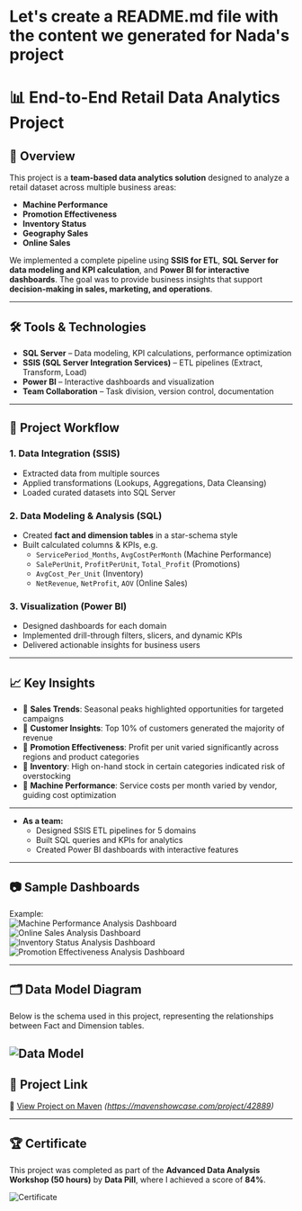 # Let's create a README.md file with the content we generated for Nada's project

# 📊 End-to-End Retail Data Analytics Project  

## 📌 Overview  
This project is a **team-based data analytics solution** designed to analyze a retail dataset across multiple business areas:  
- **Machine Performance**  
- **Promotion Effectiveness**  
- **Inventory Status**  
- **Geography Sales**  
- **Online Sales**  

We implemented a complete pipeline using **SSIS for ETL**, **SQL Server for data modeling and KPI calculation**, and **Power BI for interactive dashboards**. The goal was to provide business insights that support **decision-making in sales, marketing, and operations**.  

---

## 🛠️ Tools & Technologies  
- **SQL Server** – Data modeling, KPI calculations, performance optimization  
- **SSIS (SQL Server Integration Services)** – ETL pipelines (Extract, Transform, Load)  
- **Power BI** – Interactive dashboards and visualization  
- **Team Collaboration** – Task division, version control, documentation  

---

## 🔄 Project Workflow  
### 1. Data Integration (SSIS)  
- Extracted data from multiple sources  
- Applied transformations (Lookups, Aggregations, Data Cleansing)  
- Loaded curated datasets into SQL Server  

### 2. Data Modeling & Analysis (SQL)  
- Created **fact and dimension tables** in a star-schema style  
- Built calculated columns & KPIs, e.g.  
  - `ServicePeriod_Months`, `AvgCostPerMonth` (Machine Performance)  
  - `SalePerUnit`, `ProfitPerUnit`, `Total_Profit` (Promotions)  
  - `AvgCost_Per_Unit` (Inventory)  
  - `NetRevenue`, `NetProfit`, `AOV` (Online Sales)  

### 3. Visualization (Power BI)  
- Designed dashboards for each domain  
- Implemented drill-through filters, slicers, and dynamic KPIs  
- Delivered actionable insights for business users  

---

## 📈 Key Insights  
- 📌 **Sales Trends**: Seasonal peaks highlighted opportunities for targeted campaigns  
- 📌 **Customer Insights**: Top 10% of customers generated the majority of revenue  
- 📌 **Promotion Effectiveness**: Profit per unit varied significantly across regions and product categories  
- 📌 **Inventory**: High on-hand stock in certain categories indicated risk of overstocking  
- 📌 **Machine Performance**: Service costs per month varied by vendor, guiding cost optimization  

---

- **As a team:**  
  - Designed SSIS ETL pipelines for 5 domains  
  - Built SQL queries and KPIs for analytics  
  - Created Power BI dashboards with interactive features  

---

## 📷 Sample Dashboards  

Example:  
![Machine Performance Analysis Dashboard](images/Machine_Performance_Analysis.jpg)  
![Online Sales Analysis Dashboard](images/Online_Sales_Analysis.jpg)  
![Inventory Status Analysis Dashboard](images/Inventory_Status_Analysis.jpg)  
![Promotion Effectiveness Analysis Dashboard](images/Promotion_Effectiveness_Analysis.jpg)  

---
## 🗂️ Data Model Diagram  

Below is the schema used in this project, representing the relationships between Fact and Dimension tables.  

![Data Model](images/Data_Analysis_Diagram.png)  
---
## 📢 Project Link  

🔗 [View Project on Maven](#) *(https://mavenshowcase.com/project/42889)*  

---

## 🏆 Certificate  

This project was completed as part of the **Advanced Data Analysis Workshop (50 hours)** by **Data Pill**, where I achieved a score of **84%**.  

![Certificate](images/nada_Ashraf.png)  
